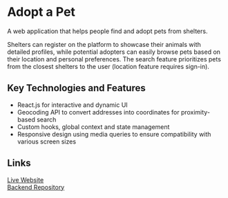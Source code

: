 # Adopt a Pet

A web application that helps people find and adopt pets from shelters.

Shelters can register on the platform to showcase their animals with detailed profiles, while potential adopters can easily browse pets based on their location and personal preferences. The search feature prioritizes pets from the closest shelters to the user (location feature requires sign-in).

## Key Technologies and Features

- React.js for interactive and dynamic UI
- Geocoding API to convert addresses into coordinates for proximity-based search
- Custom hooks, global context and state management
- Responsive design using media queries to ensure compatibility with various screen sizes

## Links

[Live Website](https://adoptapet.soon.it/) \
[Backend Repository](https://github.com/AnnaIndyukova/adopt-a-pet-backend)
